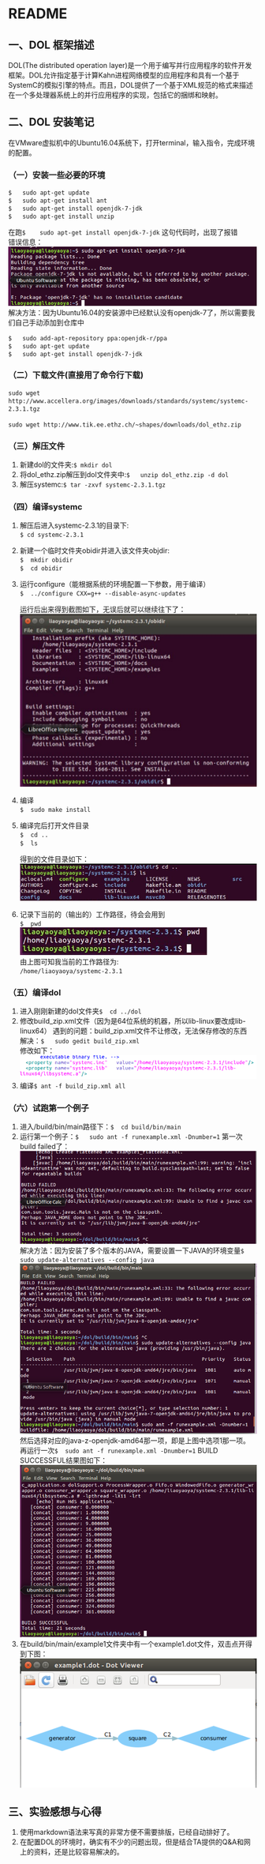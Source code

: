 # README
## 一、DOL 框架描述
DOL(The distributed operation layer)是一个用于编写并行应用程序的软件开发框架。DOL允许指定基于计算Kahn进程网络模型的应用程序和具有一个基于SystemC的模拟引擎的特点。而且，DOL提供了一个基于XML规范的格式来描述在一个多处理器系统上的并行应用程序的实现，包括它的捆绑和映射。
## 二、DOL 安装笔记
在VMware虚拟机中的Ubuntu16.04系统下，打开terminal，输入指令，完成环境的配置。
### （一）安装一些必要的环境
```
$	sudo apt-get update
$	sudo apt-get install ant
$ 	sudo apt-get install openjdk-7-jdk
$	sudo apt-get install unzip
```
在跑`$ 	sudo apt-get install openjdk-7-jdk` 这句代码时，出现了报错	 
错误信息：  
![fig1](https://github.com/liaoyaoya/ES2016_14353173/blob/master/img/fig1.png)   
解决方法：因为Ubuntu16.04的安装源中已经默认没有openjdk-7了，所以需要我们自己手动添加到仓库中
```
$	sudo add-apt-repository ppa:openjdk-r/ppa
$	sudo apt-get update
$	sudo apt-get install openjdk-7-jdk  
```

### （二）下载文件(直接用了命令行下载)
```
sudo wget http://www.accellera.org/images/downloads/standards/systemc/systemc-2.3.1.tgz

sudo wget http://www.tik.ee.ethz.ch/~shapes/downloads/dol_ethz.zip
```
### （三）解压文件
1. 新建dol的文件夹:`$	mkdir dol`
2. 将dol_ethz.zip解压到dol文件夹中:`$	unzip dol_ethz.zip -d dol`
3. 解压systemc:`$	tar -zxvf systemc-2.3.1.tgz`

### （四）编译systemc
1. 解压后进入systemc-2.3.1的目录下:  
 `$	cd systemc-2.3.1`
2. 新建一个临时文件夹obidir并进入该文件夹objdir:  
		`$	mkdir obidir`   
		`$	cd obidir`
3. 运行configure（能根据系统的环境配置一下参数，用于编译）  
`$	../configure CXX=g++ --disable-async-updates`

    运行后出来得到截图如下，无误后就可以继续往下了：  
![fig2](https://github.com/liaoyaoya/ES2016_14353173/blob/master/img/fig2.png)

4. 编译  
		`$	sudo make install`
5. 编译完后打开文件目录  
		`$	cd ..`  
		`$	ls`
		
    得到的文件目录如下：  
![fig3](https://github.com/liaoyaoya/ES2016_14353173/blob/master/img/fig3.png)

6. 记录下当前的（输出的）工作路径，待会会用到  
		`$	pwd`  
![fig4](https://github.com/liaoyaoya/ES2016_14353173/blob/master/img/fig4.png)  
由上图可知我当前的工作路径为:  
`/home/liaoyaoya/systemc-2.3.1`

### （五）编译dol
1. 进入刚刚新建的dol文件夹`$	cd ../dol`
2. 修改build_zip.xml文件（因为是64位系统的机器，所以lib-linux要改成lib-linux64）
遇到的问题：build_zip.xml文件不让修改，无法保存修改的东西  
解决：`$	sudo gedit build_zip.xml`  
修改如下：  
![fig5](https://github.com/liaoyaoya/ES2016_14353173/blob/master/img/fig5.PNG)
3. 编译`$	ant -f build_zip.xml all`

### （六）试跑第一个例子
1. 进入/build/bin/main路径下：`$	cd build/bin/main`
2. 运行第一个例子：`$	sudo ant -f runexample.xml -Dnumber=1`
    第一次build failed了：  
![fig6](https://github.com/liaoyaoya/ES2016_14353173/blob/master/img/fig6.png)  
    解决方法：因为安装了多个版本的JAVA，需要设置一下JAVA的环境变量`$	sudo update-alternatives --config java`  
![fig7](https://github.com/liaoyaoya/ES2016_14353173/blob/master/img/fig7.png)  
    然后选择对应的java-z-openjdk-amd64那一项，即是上图中选项1那一项。再运行一次`$	sudo ant -f runexample.xml -Dnumber=1`
    BUILD SUCCESSFUL结果图如下：  
![fig8](https://github.com/liaoyaoya/ES2016_14353173/blob/master/img/fig8.png)
3. 在build/bin/main/example1文件夹中有一个example1.dot文件，双击点开得到下图：  
![dot](https://github.com/liaoyaoya/ES2016_14353173/blob/master/img/dot.PNG)


## 三、实验感想与心得
1. 使用markdown语法来写真的非常方便不需要排版，已经自动排好了。
2. 在配置DOL的环境时，确实有不少的问题出现，但是结合TA提供的Q&A和网上的资料，还是比较容易解决的。
